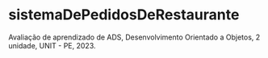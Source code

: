 # sistemaDePedidosDeRestaurante
Avaliação de aprendizado de ADS, Desenvolvimento Orientado a Objetos, 2 unidade, UNIT - PE, 2023.
